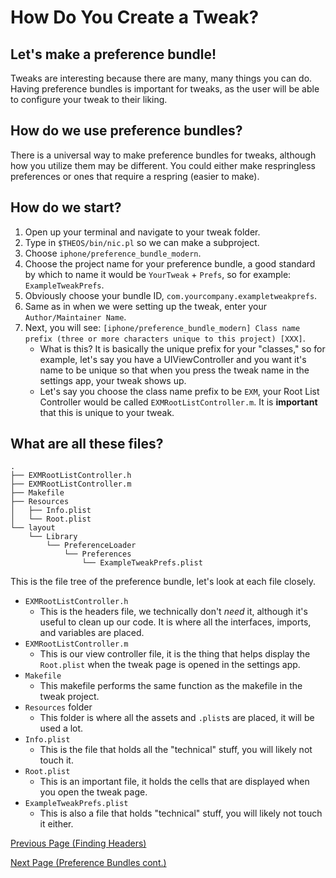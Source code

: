 # How Do You Create a Tweak?

## Let's make a preference bundle!

Tweaks are interesting because there are many, many things you can do. Having preference bundles is important for tweaks, as the user will be able to configure your tweak to their liking.

## How do we use preference bundles?

There is a universal way to make preference bundles for tweaks, although how you utilize them may be different. You could either make respringless preferences or ones that require a respring (easier to make).

## How do we start?

1) Open up your terminal and navigate to your tweak folder.
2) Type in `$THEOS/bin/nic.pl` so we can make a subproject.
3) Choose `iphone/preference_bundle_modern`.
4) Choose the project name for your preference bundle, a good standard by which to name it would be `YourTweak` + `Prefs`, so for example: `ExampleTweakPrefs`.
5) Obviously choose your bundle ID, `com.yourcompany.exampletweakprefs`.
6) Same as in when we were setting up the tweak, enter your `Author/Maintainer Name`.
7) Next, you will see: `[iphone/preference_bundle_modern] Class name prefix (three or more characters unique to this project) [XXX]`.
    - What is this? It is basically the unique prefix for your "classes," so for example, let's say you have a UIViewController and you want it's name to be unique so that when you press the tweak name in the settings app, your tweak shows up.
    - Let's say you choose the class name prefix to be `EXM`, your Root List Controller would be called `EXMRootListController.m`. It is __important__ that this is unique to your tweak.

## What are all these files?

```
.
├── EXMRootListController.h
├── EXMRootListController.m
├── Makefile
├── Resources
│   ├── Info.plist
│   └── Root.plist
└── layout
    └── Library
        └── PreferenceLoader
            └── Preferences
                └── ExampleTweakPrefs.plist
```

This is the file tree of the preference bundle, let's look at each file closely.

- `EXMRootListController.h`
    - This is the headers file, we technically don't _need_ it, although it's useful to clean up our code. It is where all the interfaces, imports, and variables are placed.
- `EXMRootListController.m`
    - This is our view controller file, it is the thing that helps display the `Root.plist` when the tweak page is opened in the settings app.
- `Makefile`
    - This makefile performs the same function as the makefile in the tweak project.
- `Resources` folder
    - This folder is where all the assets and `.plist`s are placed, it will be used a lot.
- `Info.plist`
    - This is the file that holds all the "technical" stuff, you will likely not touch it.
- `Root.plist`
    - This is an important file, it holds the cells that are displayed when you open the tweak page.
- `ExampleTweakPrefs.plist`
    - This is also a file that holds "technical" stuff, you will likely not touch it either.

[Previous Page (Finding Headers)](./p4_headers.md)

[Next Page (Preference Bundles cont.)](./p6_prefbundlept2.md)
